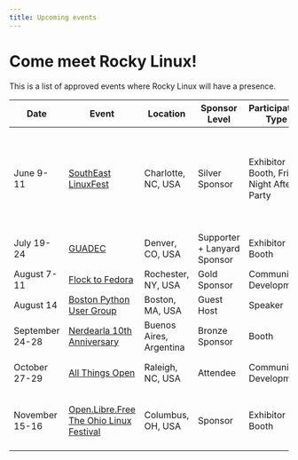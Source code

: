 ```yaml
---
title: Upcoming events
---
```


# Come meet Rocky Linux!

This is a list of approved events where Rocky Linux will have a presence.

|Date|Event|Location|Sponsor Level|Participation Type|Notes|
|-|-|-|-|-|-|
|June 9-11|[SouthEast LinuxFest](https://southeastlinuxfest.org/)|Charlotte, NC, USA|Silver Sponsor|Exhibitor Booth, Friday Night After Party|Speakers: [Louis Abel](https://speakers.southeastlinuxfest.org/southeast-linux-fest-2024/speaker/XYNUTC/), [Krista Burdine](https://speakers.southeastlinuxfest.org/southeast-linux-fest-2024/speaker/FKCSRW/), [Neil Hanlon](https://speakers.southeastlinuxfest.org/southeast-linux-fest-2024/speaker/RQTB3D/), [Joseph Tate](https://speakers.southeastlinuxfest.org/southeast-linux-fest-2024/speaker/UGM9KS/)| 
|July 19-24|[GUADEC](https://events.gnome.org/event/209/)|Denver, CO, USA|Supporter + Lanyard Sponsor|Exhibitor Booth|Speaker [Krista Burdine](https://events.gnome.org/event/209/contributions/745/)|
|August 7-11|[Flock to Fedora](https://flocktofedora.org/)|Rochester, NY, USA|Gold Sponsor|Community Development||
|August 14|[Boston Python User Group](https://about.bostonpython.com/)|Boston, MA, USA|Guest Host|Speaker|[Neil Hanlon](https://www.youtube.com/watch?v=WrWh949dans)|
|September 24-28|[Nerdearla 10th Anniversary](https://nerdear.la/en/)|Buenos Aires, Argentina|Bronze Sponsor|Booth|Speaker [Krista Burdine](https://nerdear.la/en/speakers/krista-burdine/)|
October 27-29|[All Things Open](https://2024.allthingsopen.org/)|Raleigh, NC, USA|Attendee|Community Development|Speaker [Krista Burdine](https://2024.allthingsopen.org/speakers/krista-burdine)|
November 15-16|[Open.Libre.Free The Ohio Linux Festival](https://olfconference.org/)|Columbus, OH, USA|Sponsor|Exhibitor Booth|Speakers: Anthony Navarro, Maxine Hayes|
